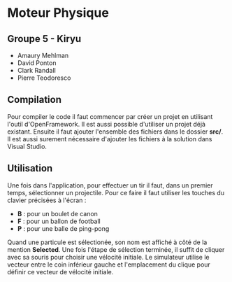 # Moteur Physique

## Groupe 5 - Kiryu
* Amaury Mehlman
* David Ponton
* Clark Randall
* Pierre Teodoresco

## Compilation

Pour compiler le code il faut commencer par créer un projet en utilisant l'outil d'OpenFramework. Il est aussi possible d'utiliser un projet déjà existant.
Ensuite il faut ajouter l'ensemble des fichiers dans le dossier **src/**.
Il est aussi surement nécessaire d'ajouter les fichiers à la solution dans Visual Studio.

## Utilisation

Une fois dans l'application, pour effectuer un tir il faut, dans un premier temps, sélectionner un projectile.
Pour ce faire il faut utiliser les touches du clavier précisées à l'écran :
* **B** : pour un boulet de canon
* **F** : pour un ballon de football
* **P** : pour une balle de ping-pong

Quand une particule est sélectionée, son nom est affiché à côté de la mention **Selected**.
Une fois l'étape de sélection terminée, il suffit de cliquer avec sa souris pour choisir une vélocité initiale.
Le simulateur utilise le vecteur entre le coin inférieur gauche et l'emplacement du clique pour définir ce vecteur de vélocité initiale.
